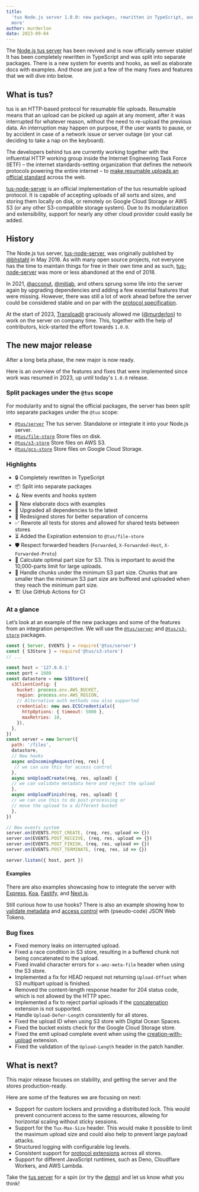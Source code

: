 ```yaml
---
title:
  'tus Node.js server 1.0.0: new packages, rewritten in TypeScript, and much
  more'
author: murderlon
date: 2023-09-04
---
```


The [Node.js tus server](https://github.com/tus/tus-node-server) has been
revived and is now officially semver stable! It has been completely rewritten in
TypeScript and was split into separate packages. There is a new system for events
and hooks, as well as elaborate docs with examples. And those are just a few of
the many fixes and features that we will dive into below.

## What is tus?

tus is an HTTP-based protocol for resumable file uploads. Resumable means that
an upload can be picked up again at any moment, after it was interrupted for
whatever reason, without the need to re-upload the previous data. An interruption
may happen on purpose, if the user wants to pause, or by accident in case of a
network issue or server outage (or your cat deciding to take a nap on the keyboard).

The developers behind tus are currently working together with the influential
HTTP working group inside the Internet Engineering Task Force (IETF) – the internet
standards-setting organization that defines the network protocols powering the
entire internet – to
[make resumable uploads an official standard](https://tus.io/blog/2023/08/09/resumable-uploads-ietf)
across the web.

[tus-node-server][] is an official implementation of the tus resumable upload
protocol. It is capable of accepting uploads of all sorts and sizes, and storing
them locally on disk, or remotely on Google Cloud Storage or AWS S3 (or any other
S3-compatible storage system). Due to its modularization and extensibility,
support for nearly any other cloud provider could easily be added.

## History

The Node.js tus server, [tus-node-server][], was originally published by
[@bhstahl][] in May 2016. As with many open source projects, not everyone has
the time to maintain things for free in their own time and as such,
[tus-node-server][] was more or less abandoned at the end of 2018.

In 2021, [@acconut][], [@mitjab][], and others sprung some life into the server
again by upgrading dependencies and adding a few essential features that were
missing. However, there was still a lot of work ahead before the server could
be considered stable and on par with the [protocol specification][].

At the start of 2023, [Transloadit][] graciously allowed me ([@murderlon][]) to
work on the server on company time. This, together with the help of
contributors, kick-started the effort towards `1.0.0`.

## The new major release

After a long beta phase, the new major is now ready.

Here is an overview of the features and fixes that were implemented since work was
resumed in 2023, up until today's `1.0.0` release.

### Split packages under the `@tus` scope

For modularity and to signal the official packages, the server has been split
into separate packages under the `@tus` scope:

- [`@tus/server`][] The tus server. Standalone or integrate it into your
  Node.js server.
- [`@tus/file-store`][] Store files on disk.
- [`@tus/s3-store`][] Store files on AWS S3.
- [`@tus/gcs-store`][] Store files on Google Cloud Storage.

### Highlights

- 🔒 Completely rewritten in TypeScript
- 📦 Split into separate packages
- 🪝 New events and hooks system
- 📝 New elaborate docs with examples
- 🚢 Upgraded all dependencies to the latest
- 🔄 Redesigned stores for better separation of concerns
- ✅ Rewrote all tests for stores and allowed for shared tests between stores
- ⏳ Added the Expiration extension to `@tus/file-store`
- 🛡 Respect forwarded headers (`Forwarded`, `X-Forwarded-Host`,
  `X-Forwarded-Proto`)
- 🧮 Calculate optimal part size for S3. This is important to avoid the
  10,000-parts limit for large uploads.
- 🧩 Handle chunks under the minimum S3 part size. Chunks that are smaller
  than the minimum S3 part size are buffered and uploaded when they reach
  the minimum part size.
- 🏗 Use GitHub Actions for CI

### At a glance

Let’s look at an example of the new packages and some of the features from an
integration perspective. We will use the [`@tus/server`][] and [`@tus/s3-store`][]
packages.

```js
const { Server, EVENTS } = require('@tus/server')
const { S3Store } = require('@tus/s3-store')
// ...

const host = '127.0.0.1'
const port = 1080
const datastore = new S3Store({
  s3ClientConfig: {
    bucket: process.env.AWS_BUCKET,
    region: process.env.AWS_REGION,
    // Alternative auth methods now also supported
    credentials: new aws.ECSCredentials({
      httpOptions: { timeout: 5000 },
      maxRetries: 10,
    }),
  },
})
const server = new Server({
  path: '/files',
  datastore,
  // New hooks
  async onIncomingRequest(req, res) {
   // we can use this for access control
  },
  async onUploadCreate(req, res, upload) {
  // we can validate metadata here and reject the upload
  },
  async onUploadFinish(req, res, upload) {
  // we can use this to do post-processing or
  // move the upload to a different bucket
  },
})

// New events system
server.on(EVENTS.POST_CREATE, (req, res, upload => {})
server.on(EVENTS.POST_RECEIVE, (req, res, upload => {})
server.on(EVENTS.POST_FINISH, (req, res, upload => {})
server.on(EVENTS.POST_TERMINATE, (req, res, id => {})

server.listen({ host, port })
```

#### Examples

There are also examples showcasing how to integrate the server with [Express][],
[Koa][], [Fastify][], and [Next.js][].

Still curious how to use hooks? There is also an example showing how to
[validate metadata][] and [access control][] with (pseudo-code) JSON Web Tokens.

### Bug fixes

- Fixed memory leaks on interrupted upload.
- Fixed a race condition in S3 store, resulting in a buffered chunk not being
  concatenated to the upload.
- Fixed invalid character errors for `x-amz-meta-file` header when using the S3
  store.
- Implemented a fix for HEAD request not returning `Upload-Offset` when S3
  multipart upload is finished.
- Removed the content-length response header for 204 status code, which is not
  allowed by the HTTP spec.
- Implemented a fix to reject partial uploads if the [concatenation][] extension
  is not supported.
- Handle `Upload-Defer-Length` consistently for all stores.
- Fixed the upload ID when using S3 store with Digital Ocean Spaces.
- Fixed the bucket exists check for the Google Cloud Storage store.
- Fixed the emit upload complete event when using the [creation-with-upload][] extension.
- Fixed the validation of the `Upload-Length` header in the patch handler.

## What is next?

This major release focuses on stability, and getting the server and the stores
production-ready.

Here are some of the features we are focusing on next:

- Support for custom lockers and providing a distributed lock. This would
  prevent concurrent access to the same resources, allowing for horizontal
  scaling without sticky sessions.
- Support for the `Tux-Max-Size` header. This would make it possible to limit
  the maximum upload size and could also help to prevent large payload attacks.
- Structured logging with configurable log levels.
- Consistent support for [protocol extensions][] across all stores.
- Support for different JavaScript runtimes, such as Deno, Cloudflare Workers,
  and AWS Lambda.

Take the [tus server][tus-node-server] for a spin (or try the
[demo](https://github.com/tus/tus-node-server#demos)) and let us know what you
think!

[tus-node-server]: https://github.com/tus/tus-node-server
[@mitjab]: https://github.com/mitjab
[@acconut]: https://github.com/acconut
[@bhstahl]: https://github.com/bhstahl
[@murderlon]: https://github.com/murderlon
[protocol specification]: https://tus.io/protocols/resumable-upload
[Transloadit]: https://transloadit.com/open-source
[`@tus/server`]: https://github.com/tus/tus-node-server/tree/main/packages/server
[`@tus/file-store`]: https://github.com/tus/tus-node-server/tree/main/packages/file-store
[`@tus/s3-store`]: https://github.com/tus/tus-node-server/tree/main/packages/s3-store
[`@tus/gcs-store`]: https://github.com/tus/tus-node-server/tree/main/packages/gcs-store
[creation-with-upload]: https://tus.io/protocols/resumable-upload.html#creation-with-upload
[concatenation]: https://tus.io/protocols/resumable-upload.html#concatenation
[tus-max-size]: https://tus.io/protocols/resumable-upload.html#max-size
[protocol extensions]: https://tus.io/protocols/resumable-upload#protocol-extensions
[Express]: https://github.com/tus/tus-node-server/tree/main/packages/server#example-integrate-tus-into-express
[Koa]: https://github.com/tus/tus-node-server/tree/main/packages/server#example-integrate-tus-into-koa
[Fastify]: https://github.com/tus/tus-node-server/tree/main/packages/server#example-integrate-tus-into-fastify
[Next.js]: https://github.com/tus/tus-node-server/tree/main/packages/server#example-integrate-tus-into-nextjs
[validate metadata]: https://github.com/tus/tus-node-server/tree/main/packages/server#example-validate-metadata-when-an-upload-is-created
[access control]: https://github.com/tus/tus-node-server/tree/main/packages/server#example-access-control
